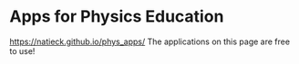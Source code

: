 # Apps for Physics Education

https://natieck.github.io/phys_apps/
The applications on this page are free to use!
